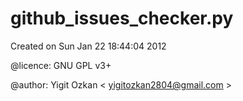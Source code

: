 github_issues_checker.py
==

Created on Sun Jan 22 18:44:04 2012

@licence: GNU GPL v3+

@author: Yigit Ozkan < yigitozkan2804@gmail.com >